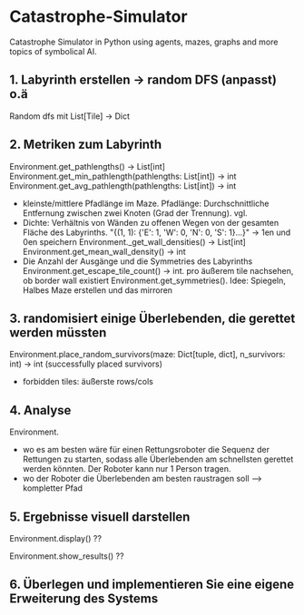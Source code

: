 # Catastrophe-Simulator

Catastrophe Simulator in Python using agents, mazes, graphs and more topics of symbolical AI.

## 1. Labyrinth erstellen -> random DFS (anpasst) o.ä

Random dfs mit List[Tile] -> Dict

## 2. Metriken zum Labyrinth

Environment.get_pathlengths() -> List[int]
Environment.get_min_pathlength(pathlengths: List[int]) -> int
Environment.get_avg_pathlength(pathlengths: List[int]) -> int

- kleinste/mittlere Pfadlänge im Maze. Pfadlänge: Durchschnittliche Entfernung zwischen zwei Knoten (Grad der Trennung).
  vgl.
- Dichte: Verhältnis von Wänden zu offenen Wegen von der gesamten Fläche des Labyrinths.
  "{(1, 1): {'E': 1, 'W': 0, 'N': 0, 'S': 1}...}" -> 1en und 0en speichern
  Environment.\_get_wall_densities() -> List[int]
  Environment.get_mean_wall_density() -> int
- Die Anzahl der Ausgänge und die Symmetries des Labyrinths
  Environment.get_escape_tile_count() -> int. pro äußerem tile nachsehen, ob border wall existiert
  Environment.get_symmetries(). Idee: Spiegeln, Halbes Maze erstellen und das mirroren

## 3. randomisiert einige Überlebenden, die gerettet werden müssten

Environment.place_random_survivors(maze: Dict[tuple, dict], n_survivors: int) -> int (successfully placed survivors)

- forbidden tiles: äußerste rows/cols

## 4. Analyse

Environment.

- wo es am besten wäre für einen Rettungsroboter die Sequenz der Rettungen zu starten, sodass alle Überlebenden am schnellsten gerettet werden könnten. Der Roboter kann nur 1 Person tragen.
- wo der Roboter die Überlebenden am besten raustragen soll
  --> kompletter Pfad

## 5. Ergebnisse visuell darstellen

Environment.display() ??

Environment.show_results() ??

## 6. Überlegen und implementieren Sie eine eigene Erweiterung des Systems
